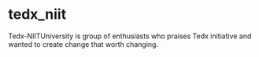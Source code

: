 # tedx_niit

Tedx-NIITUniversity is group of enthusiasts who praises Tedx initiative and wanted to create change that worth changing.

